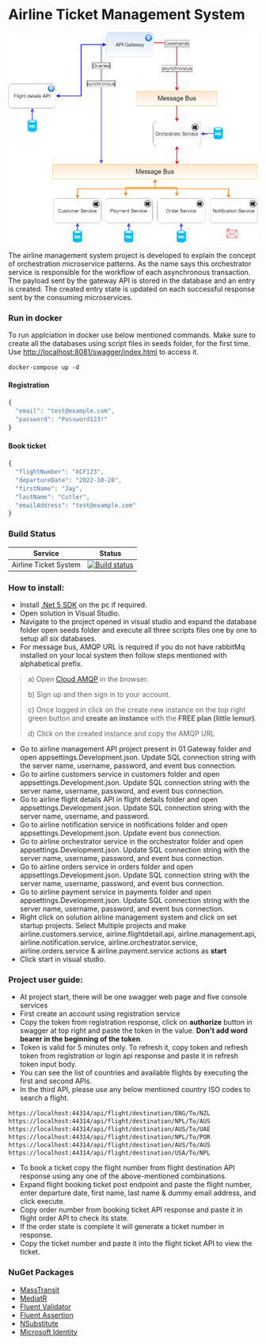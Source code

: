 # Airline Ticket Management System

![](https://github.com/qasimshk/AirlineManagementSystem/blob/master/System%20Design.png)

The airline management system project is developed to explain the concept of orchestration microservice patterns. As the name says this orchestrator service is responsible for the workflow of each asynchronous transaction. The payload sent by the gateway API is stored in the database and an entry is created. The created entry state is updated on each successful response sent by the consuming microservices. 

### Run in docker
To run applciation in docker use below mentioned commands. Make sure to create all the databases using script files in seeds folder, for the first time. Use [http://localhost:8081/swagger/index.html](http://localhost:8081/swagger/index.html) to access it.
```
docker-compose up -d
```

#### Registration
```javascript
{
  "email": "test@example.com",
  "password": "Password123!"
}
```

#### Book ticket
```javascript
{
  "flightNumber": "XCF123",
  "departureDate": "2022-10-28",
  "firstName": "Jay",
  "lastName": "Cutler",
  "emailAddress": "test@example.com"
}
```

### Build Status 

| Service | Status |
| ------------- | ------------- |
| Airline Ticket System | [![Build status](https://dev.azure.com/CematixSolutions/CT%20Microservices/_apis/build/status/gateway-microservice-ci)](https://dev.azure.com/CematixSolutions/CT%20Microservices/_build/latest?definitionId=5) |

### How to install:
- Install [.Net 5 SDK](https://dotnet.microsoft.com/download/dotnet/5.0) on the pc if required.
- Open solution in Visual Studio.
- Navigate to the project opened in visual studio and expand the database folder open seeds folder and execute all three scripts files one by one to setup all six databases.
- For message bus, AMQP URL is required if you do not have rabbitMq installed on your local system then follow steps mentioned with alphabetical prefix.
> a) Open [Cloud AMQP](https://www.cloudamqp.com/) in the browser.
>
> b) Sign up and then sign in to your account.
>
> c) Once logged in click on the create new instance on the top right green button and <b>create an instance</b> with the <b>FREE plan (little lemur)</b>.
>
> d) Click on the created instance and copy the AMQP URL
- Go to airline management API project present in 01 Gateway folder and open appsettings.Development.json. Update SQL connection string with the server name, username, password, and event bus connection.
- Go to airline customers service in customers folder and open appsettings.Development.json. Update SQL connection string with the server name, username, password, and event bus connection.
- Go to airline flight details API in flight details folder and open appsettings.Development.json. Update SQL connection string with the server name, username, and password.
- Go to airline notification service in notifications folder and open appsettings.Development.json. Update event bus connection.
- Go to airline orchestrator service in the orchestrator folder and open appsettings.Development.json. Update SQL connection string with the server name, username, password, and event bus connection.
- Go to airline orders service in orders folder and open appsettings.Development.json. Update SQL connection string with the server name, username,  password, and event bus connection.
- Go to airline payment service in payments folder and open appsettings.Development.json. Update SQL connection string with the server name, username, password, and event bus connection.
- Right click on solution airline management system and click on set startup projects. Select Multiple projects and make airline.customers.service, airline.flightdetail.api, airline.management.api, airline.notification.service, airline.orchestrator.service, airline.orders.service & airline.payment.service actions as <b>start</b>
- Click start in visual studio.
  
### Project user guide:
- At project start, there will be one swagger web page and five console services
- First create an account using registration service
- Copy the token from registration response, click on <b>authorize</b> button in swagger at top right and paste the token in the value. <b>Don't add word bearer in the beginning of the token</b>.
- Token is valid for 5 minutes only. To refresh it, copy token and refresh token from registration or login api response and paste it in refresh token input body.
- You can see the list of countries and available flights by executing the first and second APIs.
- In the third API, please use any below mentioned country ISO codes to search a flight.
```
https://localhost:44314/api/flight/destination/ENG/To/NZL 
https://localhost:44314/api/flight/destination/NPL/To/AUS 
https://localhost:44314/api/flight/destination/AUS/To/UAE 
https://localhost:44314/api/flight/destination/NPL/To/POR 
https://localhost:44314/api/flight/destination/AUS/To/AUS 
https://localhost:44314/api/flight/destination/USA/To/NPL 
```
- To book a ticket copy the flight number from flight destination API response using any one of the above-mentioned combinations.
- Expand flight booking ticket post endpoint and paste the flight number, enter departure date, first name, last name & dummy email address, and click execute.
- Copy order number from booking ticket API response and paste it in flight order API to check its state.
- If the order state is complete it will generate a ticket number in response.
- Copy the ticket number and paste it into the flight ticket API to view the ticket.

### NuGet Packages

- [MassTransit](https://masstransit-project.com/getting-started/)
- [MediatR](https://github.com/jbogard/MediatR/wiki)
- [Fluent Validator](https://docs.fluentvalidation.net/en/latest/index.html)
- [Fluent Assertion](https://fluentassertions.com/introduction)
- [NSubstitute](https://nsubstitute.github.io/help/getting-started/)
- [Microsoft Identity](https://docs.microsoft.com/en-us/dotnet/api/microsoft.aspnetcore.identity?view=aspnetcore-6.0)

 

 

 

